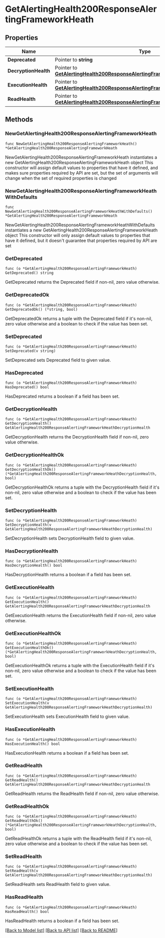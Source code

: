 # GetAlertingHealth200ResponseAlertingFrameworkHeath

## Properties

Name | Type | Description | Notes
------------ | ------------- | ------------- | -------------
**Deprecated** | Pointer to **string** |  | [optional] 
**DecryptionHealth** | Pointer to [**GetAlertingHealth200ResponseAlertingFrameworkHeathDecryptionHealth**](GetAlertingHealth200ResponseAlertingFrameworkHeathDecryptionHealth.md) |  | [optional] 
**ExecutionHealth** | Pointer to [**GetAlertingHealth200ResponseAlertingFrameworkHeathDecryptionHealth**](GetAlertingHealth200ResponseAlertingFrameworkHeathDecryptionHealth.md) |  | [optional] 
**ReadHealth** | Pointer to [**GetAlertingHealth200ResponseAlertingFrameworkHeathDecryptionHealth**](GetAlertingHealth200ResponseAlertingFrameworkHeathDecryptionHealth.md) |  | [optional] 

## Methods

### NewGetAlertingHealth200ResponseAlertingFrameworkHeath

`func NewGetAlertingHealth200ResponseAlertingFrameworkHeath() *GetAlertingHealth200ResponseAlertingFrameworkHeath`

NewGetAlertingHealth200ResponseAlertingFrameworkHeath instantiates a new GetAlertingHealth200ResponseAlertingFrameworkHeath object
This constructor will assign default values to properties that have it defined,
and makes sure properties required by API are set, but the set of arguments
will change when the set of required properties is changed

### NewGetAlertingHealth200ResponseAlertingFrameworkHeathWithDefaults

`func NewGetAlertingHealth200ResponseAlertingFrameworkHeathWithDefaults() *GetAlertingHealth200ResponseAlertingFrameworkHeath`

NewGetAlertingHealth200ResponseAlertingFrameworkHeathWithDefaults instantiates a new GetAlertingHealth200ResponseAlertingFrameworkHeath object
This constructor will only assign default values to properties that have it defined,
but it doesn't guarantee that properties required by API are set

### GetDeprecated

`func (o *GetAlertingHealth200ResponseAlertingFrameworkHeath) GetDeprecated() string`

GetDeprecated returns the Deprecated field if non-nil, zero value otherwise.

### GetDeprecatedOk

`func (o *GetAlertingHealth200ResponseAlertingFrameworkHeath) GetDeprecatedOk() (*string, bool)`

GetDeprecatedOk returns a tuple with the Deprecated field if it's non-nil, zero value otherwise
and a boolean to check if the value has been set.

### SetDeprecated

`func (o *GetAlertingHealth200ResponseAlertingFrameworkHeath) SetDeprecated(v string)`

SetDeprecated sets Deprecated field to given value.

### HasDeprecated

`func (o *GetAlertingHealth200ResponseAlertingFrameworkHeath) HasDeprecated() bool`

HasDeprecated returns a boolean if a field has been set.

### GetDecryptionHealth

`func (o *GetAlertingHealth200ResponseAlertingFrameworkHeath) GetDecryptionHealth() GetAlertingHealth200ResponseAlertingFrameworkHeathDecryptionHealth`

GetDecryptionHealth returns the DecryptionHealth field if non-nil, zero value otherwise.

### GetDecryptionHealthOk

`func (o *GetAlertingHealth200ResponseAlertingFrameworkHeath) GetDecryptionHealthOk() (*GetAlertingHealth200ResponseAlertingFrameworkHeathDecryptionHealth, bool)`

GetDecryptionHealthOk returns a tuple with the DecryptionHealth field if it's non-nil, zero value otherwise
and a boolean to check if the value has been set.

### SetDecryptionHealth

`func (o *GetAlertingHealth200ResponseAlertingFrameworkHeath) SetDecryptionHealth(v GetAlertingHealth200ResponseAlertingFrameworkHeathDecryptionHealth)`

SetDecryptionHealth sets DecryptionHealth field to given value.

### HasDecryptionHealth

`func (o *GetAlertingHealth200ResponseAlertingFrameworkHeath) HasDecryptionHealth() bool`

HasDecryptionHealth returns a boolean if a field has been set.

### GetExecutionHealth

`func (o *GetAlertingHealth200ResponseAlertingFrameworkHeath) GetExecutionHealth() GetAlertingHealth200ResponseAlertingFrameworkHeathDecryptionHealth`

GetExecutionHealth returns the ExecutionHealth field if non-nil, zero value otherwise.

### GetExecutionHealthOk

`func (o *GetAlertingHealth200ResponseAlertingFrameworkHeath) GetExecutionHealthOk() (*GetAlertingHealth200ResponseAlertingFrameworkHeathDecryptionHealth, bool)`

GetExecutionHealthOk returns a tuple with the ExecutionHealth field if it's non-nil, zero value otherwise
and a boolean to check if the value has been set.

### SetExecutionHealth

`func (o *GetAlertingHealth200ResponseAlertingFrameworkHeath) SetExecutionHealth(v GetAlertingHealth200ResponseAlertingFrameworkHeathDecryptionHealth)`

SetExecutionHealth sets ExecutionHealth field to given value.

### HasExecutionHealth

`func (o *GetAlertingHealth200ResponseAlertingFrameworkHeath) HasExecutionHealth() bool`

HasExecutionHealth returns a boolean if a field has been set.

### GetReadHealth

`func (o *GetAlertingHealth200ResponseAlertingFrameworkHeath) GetReadHealth() GetAlertingHealth200ResponseAlertingFrameworkHeathDecryptionHealth`

GetReadHealth returns the ReadHealth field if non-nil, zero value otherwise.

### GetReadHealthOk

`func (o *GetAlertingHealth200ResponseAlertingFrameworkHeath) GetReadHealthOk() (*GetAlertingHealth200ResponseAlertingFrameworkHeathDecryptionHealth, bool)`

GetReadHealthOk returns a tuple with the ReadHealth field if it's non-nil, zero value otherwise
and a boolean to check if the value has been set.

### SetReadHealth

`func (o *GetAlertingHealth200ResponseAlertingFrameworkHeath) SetReadHealth(v GetAlertingHealth200ResponseAlertingFrameworkHeathDecryptionHealth)`

SetReadHealth sets ReadHealth field to given value.

### HasReadHealth

`func (o *GetAlertingHealth200ResponseAlertingFrameworkHeath) HasReadHealth() bool`

HasReadHealth returns a boolean if a field has been set.


[[Back to Model list]](../README.md#documentation-for-models) [[Back to API list]](../README.md#documentation-for-api-endpoints) [[Back to README]](../README.md)


